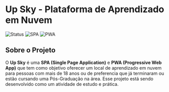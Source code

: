 # Up Sky - Plataforma de Aprendizado em Nuvem

![Status](https://img.shields.io/badge/status-Em_desenvolvimento-yellow)
![SPA](https://img.shields.io/badge/type-SPA-blue)
![PWA](https://img.shields.io/badge/support-PWA-green)

## Sobre o Projeto

O **Up Sky** é uma **SPA (Single Page Application)** e **PWA (Progressive Web App)** que tem como objetivo oferecer um local de aprendizado em nuvem para pessoas com mais de 18 anos ou de preferencia que já terminaram ou estão cursando uma Pós-Graduação na área.
Esse projeto está sendo desenvolvido como um atividade de estudo e prática.